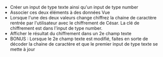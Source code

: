 * Créer un input de type texte ainsi qu'un input de type number
* Associer ces deux éléments à des données Vue
* Lorsque l'une des deux valeurs change chiffrez la chaine de caractère rentrée par l'utilisateur avec le chiffrement de César. La clé de chiffrement est dans l'input de type number.
* Afficher le résultat du chiffrement dans un 2e champ texte
* BONUS : Lorsque le 2e champ texte est modifié, faites en sorte de décoder la chaine de caractère et que le premier input de type texte se mette à jour
